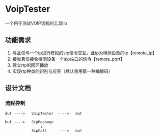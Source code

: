 # VoipTester
一个用于测试VOIP话机的工具lib

## 功能需求
1. 与且仅与一个ip进行模拟的sip信令交互，此ip为待测设备的ip【remote_ip】
2. 接收且仅接收待测设备一个sip端口的信令【remote_port】
3. 建立rtp的回环播放
4. 实现rtp种类的识别与应答（默认使用第一种编解码）

## 设计文档
### 流程控制
    dut ---->   VoipTester  ---->   dut
                    
    buf ---->   SipMessage
                    ↓   
                SipCall     ---->   buf


                
    
